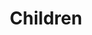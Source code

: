 ---
title: "Children"
type: Ministry
templateType: Ministry
path: "children"
headerImage: "./children/children.jpg"
tiles: 
  - "./children/tile1.md"
  - "./children/tile2.md"
---